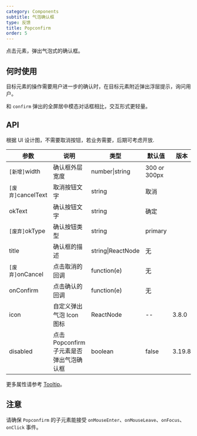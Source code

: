 ```yaml
---
category: Components
subtitle: 气泡确认框
type: 反馈
title: Popconfirm
order: 5
---
```


点击元素，弹出气泡式的确认框。

## 何时使用

目标元素的操作需要用户进一步的确认时，在目标元素附近弹出浮层提示，询问用户。

和 `confirm` 弹出的全屏居中模态对话框相比，交互形式更轻量。

## API

根据 UI 设计图，不需要取消按钮，若业务需要，后期可考虑开放.

| 参数 | 说明 | 类型 | 默认值 | 版本 |
| --- | --- | --- | --- | --- |
| `[新增]`width | 确认框外层宽度 | number\|string | 300 or 300px |  |
| `[废弃]`cancelText | 取消按钮文字 | string | 取消 |  |
| okText | 确认按钮文字 | string | 确定 |  |
| `[废弃]`okType | 确认按钮类型 | string | primary |  |
| title | 确认框的描述 | string\|ReactNode | 无 |  |
| `[废弃]`onCancel | 点击取消的回调 | function(e) | 无 |  |
| onConfirm | 点击确认的回调 | function(e) | 无 |  |
| icon | 自定义弹出气泡 Icon 图标 | ReactNode | -- | 3.8.0 |
| disabled | 点击 Popconfirm 子元素是否弹出气泡确认框 | boolean | false | 3.19.8 |

更多属性请参考 [Tooltip](/components/tooltip/#API)。

## 注意

请确保 `Popconfirm` 的子元素能接受 `onMouseEnter`、`onMouseLeave`、`onFocus`、`onClick` 事件。
